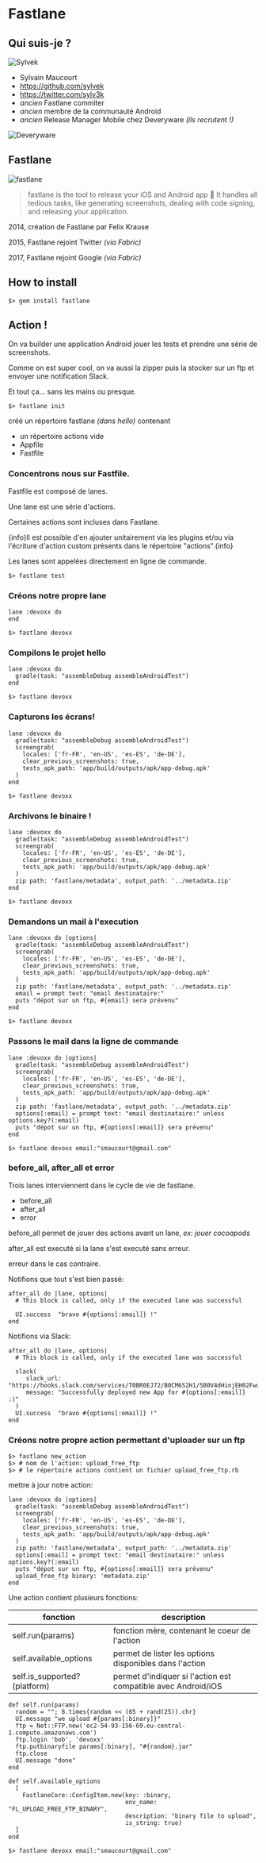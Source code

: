 # Fastlane

## Qui suis-je ?

![Sylvek](images/avatar.png)

- Sylvain Maucourt
- https://github.com/sylvek
- https://twitter.com/sylv3k
- _ancien_ Fastlane commiter
- _ancien_ membre de la communauté Android
- _ancien_ Release Manager Mobile chez Deveryware _(ils recrutent !)_

![Deveryware](images/deveryware.png)

## Fastlane

![fastlane](images/fastlane.png)

> fastlane is the tool to release your iOS and Android app 🚀
> It handles all tedious tasks, like generating screenshots, dealing with code signing, and releasing your application.

2014, création de Fastlane par Felix Krause

2015, Fastlane rejoint Twitter _(via Fabric)_

2017, Fastlane rejoint Google _(via Fabric)_

## How to install

```
$> gem install fastlane
```

## Action !

On va builder une application Android jouer les tests et prendre une série de screenshots.

Comme on est super cool, on va aussi la zipper puis la stocker sur un ftp et envoyer une notification Slack.

Et tout ça… sans les mains ou presque.

```
$> fastlane init
```

créé un répertoire fastlane _(dans hello)_ contenant

- un répertoire actions vide
- Appfile
- Fastfile

### Concentrons nous sur Fastfile.

Fastfile est composé de lanes.

Une lane est une série d'actions.

Certaines actions sont incluses dans Fastlane.

{info}Il est possible d'en ajouter unitairement via les plugins et/ou via l'écriture
d'action custom présents dans le répertoire "actions".{info}

Les lanes sont appelées directement en ligne de commande.

```
$> fastlane test
```

### Créons notre propre lane

```
lane :devoxx do
end
```

```
$> fastlane devoxx
```

### Compilons le projet hello

```
lane :devoxx do
  gradle(task: "assembleDebug assembleAndroidTest")
end
```

```
$> fastlane devoxx
```

### Capturons les écrans!

```
lane :devoxx do
  gradle(task: "assembleDebug assembleAndroidTest")
  screengrab(
    locales: ['fr-FR', 'en-US', 'es-ES', 'de-DE'],
    clear_previous_screenshots: true,
    tests_apk_path: 'app/build/outputs/apk/app-debug.apk'
  )
end
```

```
$> fastlane devoxx
```

### Archivons le binaire !

```
lane :devoxx do
  gradle(task: "assembleDebug assembleAndroidTest")
  screengrab(
    locales: ['fr-FR', 'en-US', 'es-ES', 'de-DE'],
    clear_previous_screenshots: true,
    tests_apk_path: 'app/build/outputs/apk/app-debug.apk'
  )
  zip path: 'fastlane/metadata', output_path: '../metadata.zip'
end
```

```
$> fastlane devoxx
```

### Demandons un mail à l'execution

```
lane :devoxx do |options|
  gradle(task: "assembleDebug assembleAndroidTest")
  screengrab(
    locales: ['fr-FR', 'en-US', 'es-ES', 'de-DE'],
    clear_previous_screenshots: true,
    tests_apk_path: 'app/build/outputs/apk/app-debug.apk'
  )
  zip path: 'fastlane/metadata', output_path: '../metadata.zip'
  email = prompt text: "email destinataire:"
  puts "dépot sur un ftp, #{email} sera prévenu"
end
```

```
$> fastlane devoxx
```

### Passons le mail dans la ligne de commande

```
lane :devoxx do |options|
  gradle(task: "assembleDebug assembleAndroidTest")
  screengrab(
    locales: ['fr-FR', 'en-US', 'es-ES', 'de-DE'],
    clear_previous_screenshots: true,
    tests_apk_path: 'app/build/outputs/apk/app-debug.apk'
  )
  zip path: 'fastlane/metadata', output_path: '../metadata.zip'
  options[:email] = prompt text: "email destinataire:" unless options.key?(:email)
  puts "dépot sur un ftp, #{options[:email]} sera prévenu"
end
```

```
$> fastlane devoxx email:"smaucourt@gmail.com"
```

### before_all, after_all et error

Trois lanes interviennent dans le cycle de vie de fastlane.

- before_all
- after_all
- error


before_all permet de jouer des actions avant un lane, _ex: jouer cocoapods_

after_all est executé si la lane s'est executé sans erreur.

erreur dans le cas contraire.

Notifions que tout s'est bien passé:

```
after_all do |lane, options|
  # This block is called, only if the executed lane was successful

  UI.success  "bravo #{options[:email]} !"
end
```

Notifions via Slack:

```
after_all do |lane, options|
  # This block is called, only if the executed lane was successful

  slack(
     slack_url: "https://hooks.slack.com/services/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",
     message: "Successfully deployed new App for #{options[:email]} :)"
  )
  UI.success  "bravo #{options[:email]} !"
end
```

### Créons notre propre action permettant d'uploader sur un ftp

```
$> fastlane new_action
$> # nom de l'action: upload_free_ftp
$> # le répertoire actions contient un fichier upload_free_ftp.rb
```

mettre à jour notre action:

```
lane :devoxx do |options|
  gradle(task: "assembleDebug assembleAndroidTest")
  screengrab(
    locales: ['fr-FR', 'en-US', 'es-ES', 'de-DE'],
    clear_previous_screenshots: true,
    tests_apk_path: 'app/build/outputs/apk/app-debug.apk'
  )
  zip path: 'fastlane/metadata', output_path: '../metadata.zip'
  options[:email] = prompt text: "email destinataire:" unless options.key?(:email)
  puts "dépot sur un ftp, #{options[:email]} sera prévenu"
  upload_free_ftp binary: 'metadata.zip'
end
```

Une action contient plusieurs fonctions:

| fonction | description |
|----------|-------------|
|self.run(params)|fonction mère, contenant le coeur de l'action|
|self.available_options|permet de lister les options disponibles dans l'action|
|self.is_supported?(platform)|permet d'indiquer si l'action est compatible avec Android/iOS|

```
def self.run(params)
  random = ""; 8.times{random << (65 + rand(25)).chr}
  UI.message "we upload #{params[:binary]}"
  ftp = Net::FTP.new('ec2-54-93-156-69.eu-central-1.compute.amazonaws.com')
  ftp.login 'bob', 'devoxx'
  ftp.putbinaryfile params[:binary], "#{random}.jar"
  ftp.close
  UI.message "done"
end

def self.available_options
  [
    FastlaneCore::ConfigItem.new(key: :binary,
                                 env_name: "FL_UPLOAD_FREE_FTP_BINARY",
                                 description: "binary file to upload",
                                 is_string: true)
  ]
end
```

```
$> fastlane devoxx email:"smaucourt@gmail.com"
```
